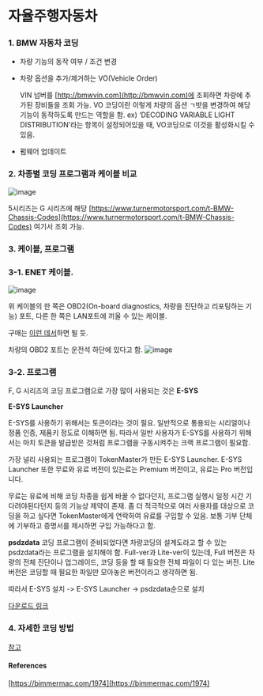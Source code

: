 # 자율주행자동차

### 1. BMW 자동차 코딩
- 차량 기능의 동작 여부 / 조건 변경
- 차량 옵션을 추가/제거하는 VO(Vehicle Order)
   
   VIN 넘버를 [http://bmwvin.com](http://bmwvin.com)에 조회하면 차량에 추가된 장비들을 조회 가능. VO 코딩이란 이렇게 차량의 옵션 ㄱ밧을 변경하여 해당 기능이 동작하도록 만드는 역할을 함.
  ex)  ‘DECODING VARIABLE LIGHT DISTRIBUTION’라는 항목이 설정되어있을 때, VO코딩으로 이것을 활성화시킬 수 있음.
- 펌웨어 업데이트


### 2. 차종별 코딩 프로그램과 케이블 비교

![image](https://user-images.githubusercontent.com/44834680/103501102-919a5580-4e90-11eb-8303-0b158bfee57a.png)


5시리즈는 G 시리즈에 해당
[https://www.turnermotorsport.com/t-BMW-Chassis-Codes](https://www.turnermotorsport.com/t-BMW-Chassis-Codes) 여기서 조회 가능.

### 3. 케이블, 프로그램


### 3-1. ENET 케이블.
![image](https://user-images.githubusercontent.com/44834680/103501506-acb99500-4e91-11eb-832b-ff3dcec47c6a.png)

위 케이블의 한 쪽은 OBD2(On-board diagnostics, 차량을 진단하고 리포팅하는 기능) 포트, 다른 한 쪽은 LAN포트에 끼울 수 있는 케이블. 

구매는 [이런 데서](https://smartstore.naver.com/hunintl/products/347575893?NaPm=ct%3Dkji2ldio%7Cci%3D0zG0003IAJ9toQWegf3b%7Ctr%3Dpla%7Chk%3D74321162026d5565684f60d6a7154f57fc12a4b0)하면 될 듯.

차량의 OBD2 포트는 운전석 하단에 있다고 함.
![image](https://user-images.githubusercontent.com/44834680/103501644-2e112780-4e92-11eb-8f77-656e8cdc4903.png)

### 3-2. 프로그램

F, G 시리즈의 코딩 프로그램으로 가장 많이 사용되는 것은 **E-SYS**

**E-SYS Launcher**

E-SYS를 사용하기 위해서는 토큰이라는 것이 필요.
일반적으로 통용되는 시리얼이나 정품 인증, 제품키 정도로 이해하면 됨.
따라서 일반 사용자가 E-SYS를 사용하기 위해서는 마치 토큰을 발급받은 것처럼 프로그램을 구동시켜주는 크랙 프로그램이 필요함.

가장 널리 사용되는 프로그램이 TokenMaster가 만든 E-SYS Launcher.
E-SYS Launcher 또한 무료와 유료 버전이 있는료는 Premium 버전이고, 유료는 Pro 버전입니다.

무료는 유료에 비해 코딩 차종을 쉽게 바꿀 수 없다던지, 프로그램 실행시 일정 시간 기다려야된다던지 등의 기능상 제약이 존재.
좀 더 적극적으로 여러 사용자를 대상으로 코딩을 하고 싶다면 TokenMaster에게 연락하여 유료를 구입할 수 있음. 보통 기부 단체에 기부하고 증명서를 제시하면 구입 가능하다고 함.

**psdzdata**
코딩 프로그램이 준비되었다면 차량코딩의 설계도라고 할 수 있는 psdzdata라는 프로그램을 설치해야 함.
Full-ver과 Lite-ver이 있는데, Full 버전은 차량의 전체 진단이나 업그레이드, 코딩 등을 할 때 필요한 전체 파일이 다 있는 버전.
Lite버전은 코딩할 때 필요한 파일만 모아놓은 버전이라고 생각하면 됨.

따라서 E-SYS 설치 -> E-SYS Launcher -> psdzdata순으로 설치

[다운로드 링크](https://drive.google.com/drive/folders/1rc0GajkPcj2AatCYIjtkydZnvh5oPbk6)

### 4. 자세한 코딩 방법
[참고](https://bimmermac.com/702)


#### References
[https://bimmermac.com/1974](https://bimmermac.com/1974)
